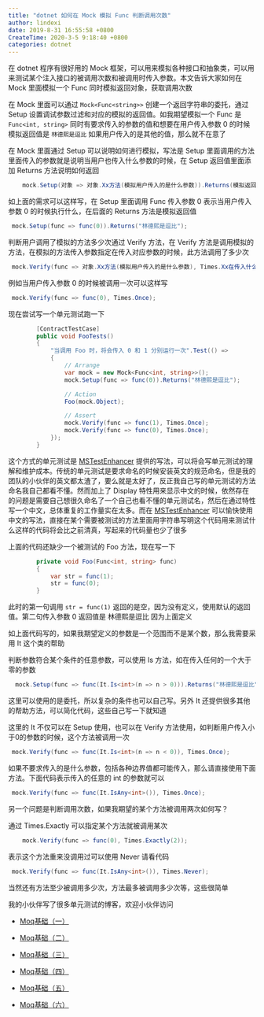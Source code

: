 ```yaml
---
title: "dotnet 如何在 Mock 模拟 Func 判断调用次数"
author: lindexi
date: 2019-8-31 16:55:58 +0800
CreateTime: 2020-3-5 9:18:40 +0800
categories: dotnet
---
```


在 dotnet 程序有很好用的 Mock 框架，可以用来模拟各种接口和抽象类，可以用来测试某个注入接口的被调用次数和被调用时传入参数。本文告诉大家如何在 Mock 里面模拟一个 Func 同时模拟返回对象，获取调用次数

<!--more-->



在 Mock 里面可以通过 `Mock<Func<string>>` 创建一个返回字符串的委托，通过 Setup 设置调试参数过滤和对应的模拟的返回值。如我期望模拟一个 Func 是 `Func<int, string>` 同时有要求传入的参数的值和想要在用户传入参数 0 的时候模拟返回值是 `林德熙是逗比` 如果用户传入的是其他的值，那么就不在意了

在 Mock 里面通过 Setup 可以说明如何进行模拟，写法是 Setup 里面调用的方法里面传入的参数就是说明当用户也传入什么参数的时候，在 Setup 返回值里面添加 Returns 方法说明如何返回

```csharp
    mock.Setup(对象 => 对象.Xx方法(模拟用户传入的是什么参数)).Returns(模拟返回值);
```

如上面的需求可以这样写，在 Setup 里面调用 Func 传入参数 0 表示当用户传入参数 0 的时候执行什么，在后面的 Returns 方法是模拟返回值

```csharp
 mock.Setup(func => func(0)).Returns("林德熙是逗比");
```

判断用户调用了模拟的方法多少次通过 Verify 方法，在 Verify 方法是调用模拟的方法，在模拟的方法传入参数指定在传入对应参数的时候，此方法调用了多少次

```csharp
 mock.Verify(func => 对象.Xx方法(模拟用户传入的是什么参数), Times.Xx在传入什么参数的时候被调用了多少次);
```

例如当用户传入参数 0 的时候被调用一次可以这样写

```csharp
 mock.Verify(func => func(0), Times.Once);
```

现在尝试写一个单元测试跑一下

```csharp
        [ContractTestCase]
        public void FooTests()
        {
            "当调用 Foo 时，将会传入 0 和 1 分别运行一次".Test(() =>
            {
                // Arrange
                var mock = new Mock<Func<int, string>>();
                mock.Setup(func => func(0)).Returns("林德熙是逗比");

                // Action
                Foo(mock.Object);

                // Assert
                mock.Verify(func => func(1), Times.Once);
                mock.Verify(func => func(0), Times.Once);
            });
        }
```

这个方式的单元测试是 [MSTestEnhancer](https://github.com/dotnet-campus/MSTestEnhancer) 提供的写法，可以将会写单元测试的理解和维护成本。传统的单元测试是要求命名的时候安装英文的规范命名，但是我的团队的小伙伴的英文都太渣了，要么就是太好了，反正我自己写的单元测试的方法命名我自己都看不懂。然而加上了 Display 特性用来显示中文的时候，依然存在的问题是需要自己想很久命名了一个自己也看不懂的单元测试名，然后在通过特性写一个中文，总体重复的工作量实在太多。而在 [MSTestEnhancer](https://github.com/dotnet-campus/MSTestEnhancer) 可以愉快使用中文的写法，直接在某个需要被测试的方法里面用字符串写明这个代码用来测试什么这样的代码将会比之前清真，写起来的代码量也少了很多

上面的代码还缺少一个被测试的 Foo 方法，现在写一下

```csharp
        private void Foo(Func<int, string> func)
        {
            var str = func(1);
            str = func(0);
        }
```

此时的第一句调用 `str = func(1)` 返回的是空，因为没有定义，使用默认的返回值。第二句传入参数 0 返回值是 林德熙是逗比 因为上面定义

如上面代码写的，如果我期望定义的参数是一个范围而不是某个数，那么我需要采用 It 这个类的帮助

判断参数符合某个条件的任意参数，可以使用 Is 方法，如在传入任何的一个大于零的参数

```csharp
  mock.Setup(func => func(It.Is<int>(n => n > 0))).Returns("林德熙是逗比");
```

这里可以使用的是委托，所以复杂的条件也可以自己写。另外 It 还提供很多其他的帮助方法，可以简化代码，这些自己写一下就知道

这里的 It 不仅可以在 Setup 使用，也可以在 Verify 方法使用，如判断用户传入小于0的参数的时候，这个方法被调用一次

```csharp
 mock.Verify(func => func(It.Is<int>(n => n < 0)), Times.Once);
```

如果不要求传入的是什么参数，包括各种边界值都可能传入，那么请直接使用下面方法。下面代码表示传入的任意的 int 的参数就可以

```csharp
 mock.Verify(func => func(It.IsAny<int>()), Times.Once);
```

另一个问题是判断调用次数，如果我期望的某个方法被调用两次如何写？

通过 Times.Exactly 可以指定某个方法就被调用某次

```csharp
    mock.Verify(func => func(0), Times.Exactly(2));
```

表示这个方法重来没调用过可以使用 Never 请看代码

```csharp
 mock.Verify(func => func(It.IsAny<int>()), Times.Never);
```

当然还有方法至少被调用多少次，方法最多被调用多少次等，这些很简单

我的小伙伴写了很多单元测试的博客，欢迎小伙伴访问

- [Moq基础（一）](https://huangtengxiao.gitee.io/post/Moq%E5%9F%BA%E7%A1%80-%E4%B8%80.html)

- [Moq基础（二）](https://huangtengxiao.gitee.io/post/Moq%E5%9F%BA%E7%A1%80-%E4%BA%8C.html)

- [Moq基础（三）](https://huangtengxiao.gitee.io/post/Moq%E5%9F%BA%E7%A1%80-%E4%B8%89.html)

- [Moq基础（四）](https://huangtengxiao.gitee.io/post/Moq%E5%9F%BA%E7%A1%80-%E5%9B%9B.html)

- [Moq基础（五）](https://huangtengxiao.gitee.io/post/Moq%E5%9F%BA%E7%A1%80-%E4%BA%94.html)

- [Moq基础（六）](https://huangtengxiao.gitee.io/post/Moq%E5%9F%BA%E7%A1%80-%E5%85%AD.html)


